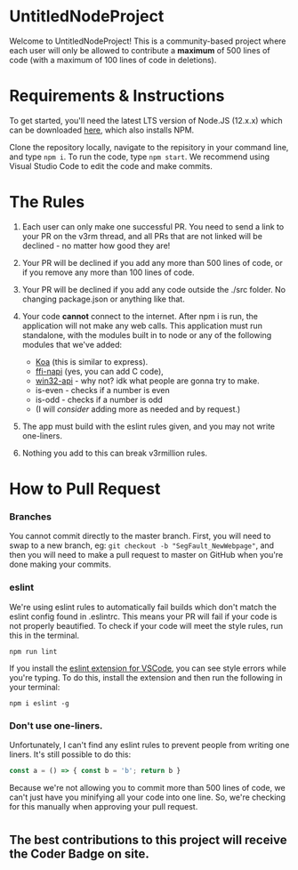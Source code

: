 # UntitledNodeProject

Welcome to UntitledNodeProject! This is a community-based project where each user will only be allowed to contribute a **maximum** of 500 lines of code (with a maximum of 100 lines of code in deletions).

# Requirements & Instructions

To get started, you'll need the latest LTS version of Node.JS (12.x.x) which can be downloaded [here](https://nodejs.org/en/download/), which also installs NPM.

Clone the repository locally, navigate to the repisitory in your command line, and type `npm i`. To run the code, type `npm start`. We recommend using Visual Studio Code to edit the code and make commits.

# The Rules
1. Each user can only make one successful PR. You need to send a link to your PR on the v3rm thread, and all PRs that are not linked will be declined - no matter how good they are!

2. Your PR will be declined if you add any more than 500 lines of code, or if you remove any more than 100 lines of code.

3. Your PR will be declined if you add any code outside the ./src folder. No changing package.json or anything like that.

4. Your code **cannot** connect to the internet. After npm i is run, the application will not make any web calls. This application must run standalone, with the modules built in to node or any of the following modules that we've added:

    - [Koa](https://koajs.com/) (this is similar to express).
    - [ffi-napi](https://github.com/node-ffi-napi/node-ffi-napi) (yes, you can add C code),
    - [win32-api](https://github.com/waitingsong/node-win32-api) - why not? idk what people are gonna try to make.
    - is-even - checks if a number is even
    - is-odd - checks if a number is odd
    - (I will _consider_ adding more as needed and by request.)

5. The app must build with the eslint rules given, and you may not write one-liners.
6. Nothing you add to this can break v3rmillion rules.


# How to Pull Request

### Branches
You cannot commit directly to the master branch. First, you will need to swap to a new branch, eg: `git checkout -b "SegFault_NewWebpage"`, and then you will need to make a pull request to master on GitHub when you're done making your commits.

### eslint
We're using eslint rules to automatically fail builds which don't match the eslint config found in .eslintrc. This means your PR will fail if your code is not properly beautified. To check if your code will meet the style rules, run this in the terminal.

`npm run lint`

If you install the [eslint extension for VSCode](https://marketplace.visualstudio.com/items?itemName=dbaeumer.vscode-eslint), you can see style errors while you're typing. To do this, install the extension and then run the following in your terminal:

`npm i eslint -g `
### Don't use one-liners.
Unfortunately, I can't find any eslint rules to prevent people from writing one liners. It's still possible to do this:
```js
const a = () => { const b = 'b'; return b }
```
Because we're not allowing you to commit more than 500 lines of code, we can't just have you minifying all your code into one line. So, we're checking for this manually when approving your pull request.

# 
## The best contributions to this project will receive the Coder Badge on site.
